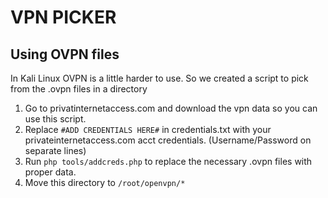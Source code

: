 # VPN PICKER

## Using OVPN files

In Kali Linux OVPN is a little harder to use. So we created a script to pick from the .ovpn files in a directory

1. Go to privatinternetaccess.com and download the vpn data so you can use this script.
2. Replace ``#ADD CREDENTIALS HERE#`` in credentials.txt with your privateinternetaccess.com acct credentials. (Username/Password on separate lines)
3. Run ``php tools/addcreds.php`` to replace the necessary .ovpn files with proper data.
4. Move this directory to ``/root/openvpn/*``
